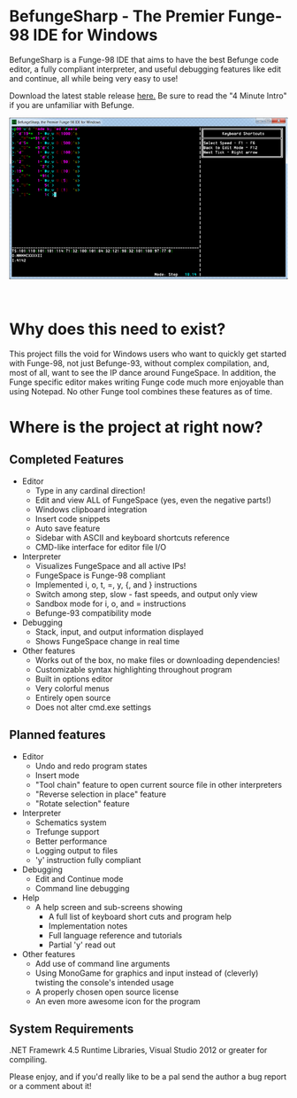 BefungeSharp - The Premier Funge-98 IDE for Windows
===================================================
BefungeSharp is a Funge-98 IDE that aims to have the best Befunge code editor, a fully compliant interpreter, and useful debugging features like edit and continue, all while being very easy to use!

Download the latest stable release [here.](http://www.tedngreene.com/projects/befunge/befungesharp_latest.zip) Be sure to read the "4 Minute Intro" if you are unfamiliar with Befunge.

![The interpreter running itoroman.bf](./BefungeSharp/doc/screenshots/editor_window_1.png "The interpreter running itoroman.bf")
  
<br/>

Why does this need to exist?
============================
This project fills the void for Windows users who want to quickly get started with Funge-98, not just Befunge-93, without complex compilation, and, most of all, want to see the IP dance around FungeSpace. In addition, the Funge specific editor makes writing Funge code much more enjoyable than using Notepad. No other Funge tool combines these features as of time.

Where is the project at right now?
==================================

Completed Features
------------------
* Editor
	- Type in any cardinal direction!
	- Edit and view ALL of FungeSpace (yes, even the negative parts!)
	- Windows clipboard integration
	- Insert code snippets
	- Auto save feature
	- Sidebar with ASCII and keyboard shortcuts reference
	- CMD-like interface for editor file I/O
* Interpreter
	- Visualizes FungeSpace and all active IPs!
	- FungeSpace is Funge-98 compliant
	- Implemented i, o, t, =, y, {, and } instructions
	- Switch among step, slow - fast speeds, and output only view
	- Sandbox mode for i, o, and = instructions
	- Befunge-93 compatibility mode
* Debugging
	- Stack, input, and output information displayed
	- Shows FungeSpace change in real time
* Other features
	- Works out of the box, no make files or downloading dependencies!
	- Customizable syntax highlighting throughout program
	- Built in options editor
	- Very colorful menus
	- Entirely open source
	- Does not alter cmd.exe settings
	
Planned features
----------------
* Editor
	- Undo and redo program states
	- Insert mode
	- "Tool chain" feature to open current source file in other interpreters
	- "Reverse selection in place" feature
	- "Rotate selection" feature
* Interpreter
	- Schematics system
	- Trefunge support
	- Better performance
	- Logging output to files
	- 'y' instruction fully compliant
* Debugging
	- Edit and Continue mode
	- Command line debugging
* Help
	- A help screen and sub-screens showing
		* A full list of keyboard short cuts and program help
		* Implementation notes
		* Full language reference and tutorials
		* Partial 'y' read out
* Other features
	- Add use of command line arguments
	- Using MonoGame for graphics and input instead of (cleverly) twisting the console's intended usage
	- A properly chosen open source license
	- An even more awesome icon for the program

System Requirements
-------------------
.NET Framewrk 4.5 Runtime Libraries, Visual Studio 2012 or greater for compiling.

Please enjoy, and if you'd really like to be a pal send the author a bug report or a comment about it!
